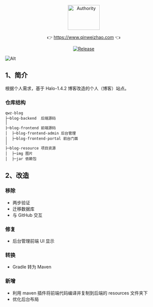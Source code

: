 <p align="center">
  <a class="logo" href="https://github.com/qinweizhao/qwz-blog">
    <img src="https://cdn.jsdelivr.net/gh/qinweizhao/qwz-blog@master/logo.png" height="80" width="45%" alt="Authority">
  </a>
</p>

<p align="center">
👉 <a href="https://www.qinweizhao.com">https://www.qinweizhao.com</a> 👈
</p>

<p align="center">
  <a href="https://github.com/qinweizhao/qwz-blog" target="_blank">
    <img src="https://img.shields.io/github/v/release/qinweizhao/qwz-blog?include_prereleases" alt="Release"/>
  </a>
</p>


![Alt](https://repobeats.axiom.co/api/embed/407d1af8c2e1faff46c37b1336137e2d0d7e27c4.svg "Analytics image")
## 1、简介

根据个人需求，基于 Halo-1.4.2 博客改造的个人（博客）站点。

### 仓库结构

```
qwz-blog
├─blog-backend  后端源码
│
├─blog-frontend 前端源码
│  ├─blog-frontend-admin 后台管理
│  ├─blog-frontend-portal 前台门面
│ 
├─blog-resource 项目资源
│  ├─img 图片
│  ├─jar 依赖包
```

## 2、改造

### 移除

- 两步验证
- 迁移数据库
- 与 GitHub 交互

### 修复

- 后台管理前端 UI 显示

### 转换

- Gradle 转为 Maven

### 新增

- 利用 maven 插件将前端代码编译并复制到后端的 resources 文件夹下
- 优化后台布局


